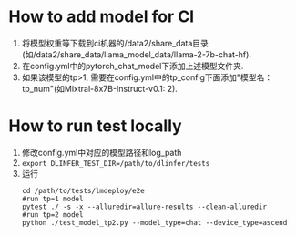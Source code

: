 # How to add model for CI

1. 将模型权重等下载到ci机器的/data2/share_data目录(如/data2/share_data/llama_model_data/llama-2-7b-chat-hf).
1. 在config.yml中的pytorch_chat_model下添加上述模型文件夹.
1. 如果该模型的tp>1, 需要在config.yml中的tp_config下面添加"模型名：tp_num"(如Mixtral-8x7B-Instruct-v0.1: 2).

# How to run test locally

1. 修改config.yml中对应的模型路径和log_path
1. `export DLINFER_TEST_DIR=/path/to/dlinfer/tests`
1. 运行
   ```
   cd /path/to/tests/lmdeploy/e2e
   #run tp=1 model
   pytest ./ -s -x --alluredir=allure-results --clean-alluredir
   #run tp=2 model
   python ./test_model_tp2.py --model_type=chat --device_type=ascend
   ```
